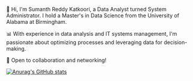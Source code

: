 👋 Hi, I'm Sumanth Reddy Katkoori, a Data Analyst turned System Administrator. I hold a Master's in Data Science from the University of Alabama at Birmingham.

📊 With experience in data analysis and IT systems management, I'm passionate about optimizing processes and leveraging data for decision-making.

🚀 Open to collaboration and networking!

[![Anurag's GitHub stats](https://github-readme-stats.vercel.app/api?username=skatkoor)](https://github.com/anuraghazra/github-readme-stats)
